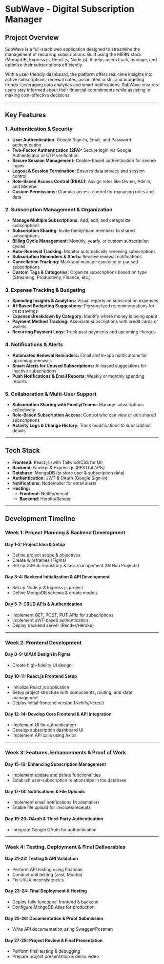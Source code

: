 # SubWave - Digital Subscription Manager

## Project Overview
SubWave is a full-stack web application designed to streamline the management of recurring subscriptions. Built using the MERN stack (MongoDB, Express.js, React.js, Node.js), it helps users track, manage, and optimize their subscriptions efficiently.

With a user-friendly dashboard, the platform offers real-time insights into active subscriptions, renewal dates, associated costs, and budgeting trends. Leveraging data analytics and smart notifications, SubWave ensures users stay informed about their financial commitments while assisting in making cost-effective decisions.

---
## Key Features
### 1. Authentication & Security
- **User Authentication:** Google Sign-In, Email, and Password authentication
- **Two-Factor Authentication (2FA):** Secure login via Google Authenticator or OTP verification
- **Secure Session Management:** Cookie-based authentication for secure logins
- **Logout & Session Termination:** Ensures data privacy and session control
- **Role-Based Access Control (RBAC):** Assign roles like Owner, Admin, and Member
- **Custom Permissions:** Granular access control for managing roles and data

### 2. Subscription Management & Organization
- **Manage Multiple Subscriptions:** Add, edit, and categorize subscriptions
- **Subscription Sharing:** Invite family/team members to shared subscriptions
- **Billing Cycle Management:** Monthly, yearly, or custom subscription cycles
- **Auto-Renewal Tracking:** Monitor automatically renewing subscriptions
- **Subscription Reminders & Alerts:** Receive renewal notifications
- **Cancellation Tracking:** Mark and manage canceled or paused subscriptions
- **Custom Tags & Categories:** Organize subscriptions based on type (Streaming, Productivity, Finance, etc.)

### 3. Expense Tracking & Budgeting
- **Spending Insights & Analytics:** Visual reports on subscription expenses
- **AI-Based Budgeting Suggestions:** Personalized recommendations for cost savings
- **Expense Breakdown by Category:** Identify where money is being spent
- **Payment Method Tracking:** Associate subscriptions with credit cards or wallets
- **Recurring Payment Logs:** Track past payments and upcoming charges

### 4. Notifications & Alerts
- **Automated Renewal Reminders:** Email and in-app notifications for upcoming renewals
- **Smart Alerts for Unused Subscriptions:** AI-based suggestions for inactive subscriptions
- **Push Notifications & Email Reports:** Weekly or monthly spending reports

### 5. Collaboration & Multi-User Support
- **Subscription Sharing with Family/Teams:** Manage subscriptions collectively
- **Role-Based Subscription Access:** Control who can view or edit shared subscriptions
- **Activity Logs & Change History:** Track modifications to subscription details

---
## Tech Stack
- **Frontend:** React.js (with Tailwind/CSS for UI)
- **Backend:** Node.js & Express.js (RESTful APIs)
- **Database:** MongoDB (to store user & subscription data)
- **Authentication:** JWT & OAuth (Google Sign-in)
- **Notifications:** Nodemailer for email alerts
- **Hosting:**
  - **Frontend:** Netlify/Vercel
  - **Backend:** Heroku/Render

---
## Development Timeline
### **Week 1: Project Planning & Backend Development**
#### Day 1-2: Project Idea & Setup
- Define project scope & objectives
- Create wireframes (Figma)
- Set up GitHub repository & task management (GitHub Projects)

#### Day 3-4: Backend Initialization & API Development
- Set up Node.js & Express.js project
- Define MongoDB schema & create models

#### Day 5-7: CRUD APIs & Authentication
- Implement GET, POST, PUT APIs for subscriptions
- Implement JWT-based authentication
- Deploy backend server (Render/Heroku)

---
### **Week 2: Frontend Development**
#### Day 8-9: UI/UX Design in Figma
- Create high-fidelity UI design

#### Day 10-11: React.js Frontend Setup
- Initialize React.js application
- Setup project structure with components, routing, and state management
- Deploy initial frontend version (Netlify/Vercel)

#### Day 12-14: Develop Core Frontend & API Integration
- Implement UI for authentication
- Develop subscription dashboard UI
- Implement API calls using Axios

---
### **Week 3: Features, Enhancements & Proof of Work**
#### Day 15-16: Enhancing Subscription Management
- Implement update and delete functionalities
- Establish user-subscription relationships in the database

#### Day 17-18: Notifications & File Uploads
- Implement email notifications (Nodemailer)
- Enable file upload for invoices/receipts

#### Day 19-20: OAuth & Third-Party Authentication
- Integrate Google OAuth for authentication

---
### **Week 4: Testing, Deployment & Final Deliverables**
#### Day 21-22: Testing & API Validation
- Perform API testing using Postman
- Conduct unit testing (Jest, Mocha)
- Fix UI/UX inconsistencies

#### Day 23-24: Final Deployment & Hosting
- Deploy fully functional frontend & backend
- Configure MongoDB Atlas for production

#### Day 25-26: Documentation & Proof Submission
- Write API documentation using Swagger/Postman

#### Day 27-28: Project Review & Final Presentation
- Perform final testing & debugging
- Prepare project presentation & demo video


